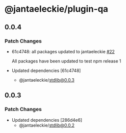 # @jantaeleckie/plugin-qa

## 0.0.4

### Patch Changes

- 61c4748: all packages updated to jantaeleckie
  [#22](https://github.com/JantaeLeckie/frontier_test/pull/22)

  All packages have been updated to test npm release 1

- Updated dependencies [61c4748]
  - @jantaeleckie/stdlib@0.0.3

## 0.0.3

### Patch Changes

- Updated dependencies [286d4e6]
  - @jantaeleckie/stdlib@0.0.2
